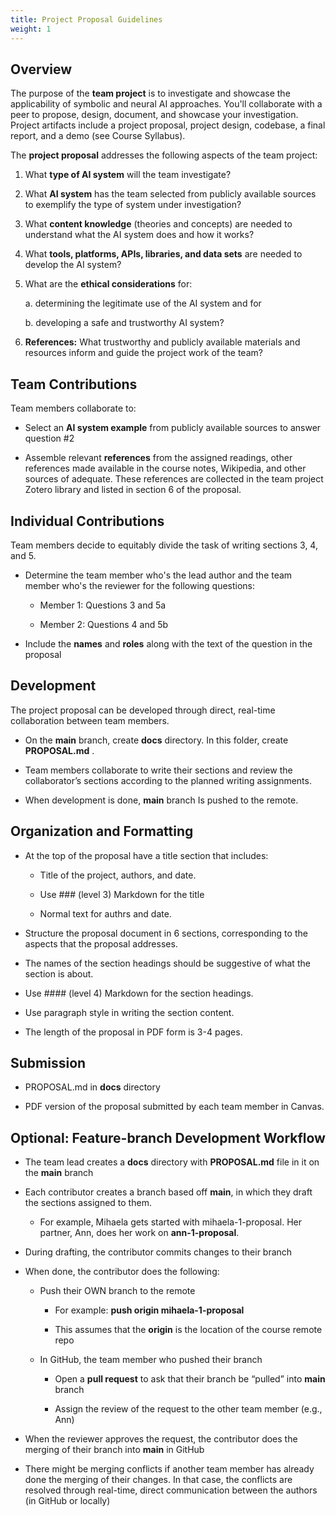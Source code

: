 ```yaml
---
title: Project Proposal Guidelines
weight: 1
---
```


## Overview
The purpose of the **team project** is to investigate and showcase the applicability of symbolic and neural AI approaches. You'll collaborate with a peer to propose, design, document, and showcase your investigation.  Project artifacts include a project proposal, project design, codebase, a final report, and a demo (see Course Syllabus).  

The **project proposal** addresses the following aspects of the team project: 

1. What **type of AI system** will the team investigate?  

2. What **AI system** has the team selected from publicly available sources to exemplify the type of system under investigation? 

3. What **content knowledge** (theories and concepts) are needed to understand what the AI system does and how it works? 

4. What **tools, platforms, APIs, libraries, and data sets** are needed to develop the AI system?  

5. What are the **ethical considerations** for: 

    a. determining the legitimate use of the AI system and for 

    b. developing a safe and trustworthy AI system?  

6. **References:** What trustworthy and publicly available materials and resources inform and guide the project work of the team? 


## Team Contributions
Team members collaborate to: 

- Select an **AI system example** from publicly available sources to answer question #2 

- Assemble relevant **references** from the assigned readings, other references made available in the course notes, Wikipedia, and other sources of adequate. These references are collected in the team project Zotero library and listed in section 6 of the proposal.  

## Individual Contributions
Team members decide to equitably divide the task of writing sections 3, 4, and 5.  

- Determine the team member who's the lead author and the team member who's the reviewer for the following questions: 

    - Member 1: Questions 3 and 5a 

    - Member 2: Questions 4 and 5b 

- Include the **names** and **roles** along with the text of the question in the proposal

## Development
The project proposal can be developed through direct, real-time collaboration between team members. 

- On the **main** branch, create **docs** directory. In this folder, create **PROPOSAL.md** . 

- Team members collaborate to write their sections and review the collaborator’s sections according to the planned writing assignments. 

- When development is done, **main** branch Is pushed to the remote.  

## Organization and Formatting
- At the top of the proposal have a title section that includes: 

    - Title of the project, authors, and date.  

    - Use ### (level 3) Markdown for the title 

    - Normal text for authrs and date. 

- Structure the proposal document in 6 sections, corresponding to the aspects that the proposal addresses.  

- The names of the section headings should be suggestive of what the section is about. 

- Use #### (level 4) Markdown for the section headings.  

- Use paragraph style in writing the section content. 

- The length of the proposal in PDF form is 3-4 pages. 


## Submission
- PROPOSAL.md in **docs** directory 

- PDF version of the proposal submitted by each team member in Canvas. 

## Optional: Feature-branch Development Workflow

- The team lead creates a **docs** directory with **PROPOSAL.md** file in it on the **main** branch 

- Each contributor creates a branch based off **main**, in which they draft the sections assigned to them. 

    - For example, Mihaela gets started with mihaela-1-proposal. Her partner, Ann, does her work on **ann-1-proposal**.  
- During drafting, the contributor commits changes to their branch 

- When done, the contributor does the following: 

    - Push their OWN branch to the remote 

        - For example: 	**push origin mihaela-1-proposal** 

        - This assumes that the **origin** is the location of the course remote repo 

    - In GitHub, the team member who pushed their branch 

        - Open a **pull request** to ask that their branch be “pulled” into **main** branch 

        - Assign the review of the request to the other team member (e.g., Ann) 
- When the reviewer approves the request, the contributor does the merging of their branch into **main** in GitHub 

- There might be merging conflicts if another team member has already done the merging of their changes. In that case, the conflicts are resolved through real-time, direct communication between the authors (in GitHub or locally) 